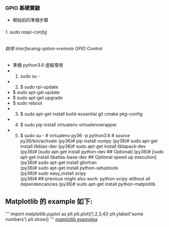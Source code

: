 ### GPIO 基礎實驗
* 開始前的準備步驟
###### 1. sudo raspi-config
######     啟用 interfaceing option->remote GPIO Control
* 準備 python3.6 虛擬環境
* 1. sudo su -
* 2. $ sudo rpi-update
*    $ sudo apt-get update
*    $ sudo apt-get upgrade
*    $ sudo reboot
* 3. $ sudo apt-get install build-essential git cmake pkg-config
* 4. $ sudo pip install virtualenv virtualenvwrapper
* 5. $ sudo su -
     \# virtualenv py36 -p python3.6
     \# source py36/bin/activate
     (py36)\# pip install numpy
     (py36)\# sudo apt-get install libblas-dev 
     (py36)\# sudo apt-get install liblapack-dev      
     (py36)\# [sudo apt-get install python-dev        ## Optional]
     (py36)\# [sudo apt-get install libatlas-base-dev ## Optional speed up execution]
     (py36)\# sudo apt-get install gfortran           
     (py36)\# sudo apt-get install python-setuptools  
     (py36)\# sudo easy_install scipy                 
     (py36)\# ## previous might also work: python-scipy without all dependencancies
     (py36)\# sudo apt-get install python-matplotlib  
## Matplotlib 的 example 如下:
'''
import matplotlib.pyplot as plt
plt.plot([1,2,3,4])
plt.ylabel('some numbers')
plt.show()
'''
[matplotlib examplea](https://matplotlib.org/1.4.1/users/pyplot_tutorial.html)

